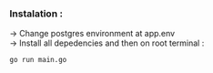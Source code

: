 <h3>Instalation : </h3>
-> Change postgres environment at app.env </br>
-> Install all depedencies and then on root terminal :

```
go run main.go
```
